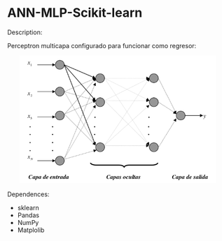 # ANN-MLP-Scikit-learn

Description:


Perceptron multicapa configurado para funcionar como regresor:
<p align="center">
  <img width=450 src="mlp-network.png"/>
 </p>



Dependences:

* sklearn
* Pandas
* NumPy
* Matplolib


